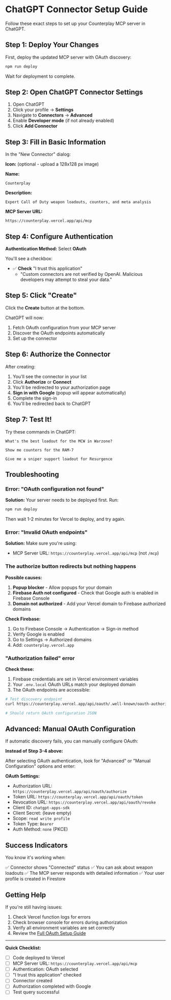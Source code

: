 # ChatGPT Connector Setup Guide

Follow these exact steps to set up your Counterplay MCP server in ChatGPT.

## Step 1: Deploy Your Changes

First, deploy the updated MCP server with OAuth discovery:

```bash
npm run deploy
```

Wait for deployment to complete.

## Step 2: Open ChatGPT Connector Settings

1. Open ChatGPT
2. Click your profile → **Settings**
3. Navigate to **Connectors** → **Advanced**
4. Enable **Developer mode** (if not already enabled)
5. Click **Add Connector**

## Step 3: Fill in Basic Information

In the "New Connector" dialog:

**Icon:** (optional - upload a 128x128 px image)

**Name:**
```
Counterplay
```

**Description:**
```
Expert Call of Duty weapon loadouts, counters, and meta analysis
```

**MCP Server URL:**
```
https://counterplay.vercel.app/api/mcp
```

## Step 4: Configure Authentication

**Authentication Method:** Select **OAuth**

You'll see a checkbox:
- ✅ **Check** "I trust this application"
  - "Custom connectors are not verified by OpenAI. Malicious developers may attempt to steal your data."

## Step 5: Click "Create"

Click the **Create** button at the bottom.

ChatGPT will now:
1. Fetch OAuth configuration from your MCP server
2. Discover the OAuth endpoints automatically
3. Set up the connector

## Step 6: Authorize the Connector

After creating:

1. You'll see the connector in your list
2. Click **Authorize** or **Connect**
3. You'll be redirected to your authorization page
4. **Sign in with Google** (popup will appear automatically)
5. Complete the sign-in
6. You'll be redirected back to ChatGPT

## Step 7: Test It!

Try these commands in ChatGPT:

```
What's the best loadout for the MCW in Warzone?
```

```
Show me counters for the RAM-7
```

```
Give me a sniper support loadout for Resurgence
```

## Troubleshooting

### Error: "OAuth configuration not found"

**Solution:** Your server needs to be deployed first. Run:
```bash
npm run deploy
```

Then wait 1-2 minutes for Vercel to deploy, and try again.

### Error: "Invalid OAuth endpoints"

**Solution:** Make sure you're using:
- MCP Server URL: `https://counterplay.vercel.app/api/mcp` (not `/mcp`)

### The authorize button redirects but nothing happens

**Possible causes:**
1. **Popup blocker** - Allow popups for your domain
2. **Firebase Auth not configured** - Check that Google auth is enabled in Firebase Console
3. **Domain not authorized** - Add your Vercel domain to Firebase authorized domains

**Check Firebase:**
1. Go to Firebase Console → Authentication → Sign-in method
2. Verify Google is enabled
3. Go to Settings → Authorized domains
4. Add: `counterplay.vercel.app`

### "Authorization failed" error

**Check these:**
1. Firebase credentials are set in Vercel environment variables
2. Your `.env.local` OAuth URLs match your deployed domain
3. The OAuth endpoints are accessible:

```bash
# Test discovery endpoint
curl https://counterplay.vercel.app/api/oauth/.well-known/oauth-authorization-server

# Should return OAuth configuration JSON
```

## Advanced: Manual OAuth Configuration

If automatic discovery fails, you can manually configure OAuth:

**Instead of Step 3-4 above:**

After selecting OAuth authentication, look for "Advanced" or "Manual Configuration" options and enter:

**OAuth Settings:**
- Authorization URL: `https://counterplay.vercel.app/api/oauth/authorize`
- Token URL: `https://counterplay.vercel.app/api/oauth/token`
- Revocation URL: `https://counterplay.vercel.app/api/oauth/revoke`
- Client ID: `chatgpt-apps-sdk`
- Client Secret: (leave empty)
- Scope: `read write profile`
- Token Type: `Bearer`
- Auth Method: `none` (PKCE)

## Success Indicators

You know it's working when:

✅ Connector shows "Connected" status
✅ You can ask about weapon loadouts
✅ The MCP server responds with detailed information
✅ Your user profile is created in Firestore

## Getting Help

If you're still having issues:

1. Check Vercel function logs for errors
2. Check browser console for errors during authorization
3. Verify all environment variables are set correctly
4. Review the [Full OAuth Setup Guide](./OAUTH_SETUP.md)

---

**Quick Checklist:**
- [ ] Code deployed to Vercel
- [ ] MCP Server URL: `https://counterplay.vercel.app/api/mcp`
- [ ] Authentication: OAuth selected
- [ ] "I trust this application" checked
- [ ] Connector created
- [ ] Authorization completed with Google
- [ ] Test query successful
